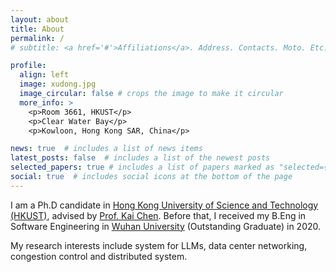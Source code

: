 ```yaml
---
layout: about
title: About
permalink: /
# subtitle: <a href='#'>Affiliations</a>. Address. Contacts. Moto. Etc.

profile:
  align: left
  image: xudong.jpg
  image_circular: false # crops the image to make it circular
  more_info: >
    <p>Room 3661, HKUST</p>
    <p>Clear Water Bay</p>
    <p>Kowloon, Hong Kong SAR, China</p>

news: true  # includes a list of news items
latest_posts: false  # includes a list of the newest posts
selected_papers: true # includes a list of papers marked as "selected={true}"
social: true  # includes social icons at the bottom of the page
---
```


I am a Ph.D candidate in [Hong Kong University of Science and Technology (HKUST)](https://www.ust.hk/), advised by [Prof. Kai Chen](http://www.cse.ust.hk/~kaichen/). Before that, I received my B.Eng in Software Engineering in [Wuhan University](https://www.whu.edu.cn/) (Outstanding Graduate) in 2020.

My research interests include system for LLMs, data center networking, congestion control and distributed system.

